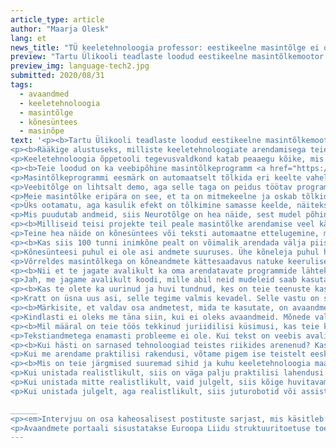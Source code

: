 ```yaml
---
article_type: article
author: "Maarja Olesk"
lang: et
news_title: "TÜ keeletehnoloogia professor: eestikeelne masintõlge ei oleks ilma avaandmeteta võimalik"
preview: "Tartu Ülikooli teadlaste loodud eestikeelne masintõlkemootor tugineb läbinisti avaandmetele, sest ükski asutus ei jõuaks üksi maailmast miljoneid tõlkenäiteid kokku koguda, rõhutab Tartu Ülikooli keeletehnoloogia õppetooli juhataja Mark Fišel intervjuus avaandmete portaalile. Loe, mida TÜ loodud tõlkeprogramm ja kõnesüntesaator tänu andmetele teha oskavad ja millist tulevikku keeletehnoloogia areng meile ennustab."
preview_img: language-tech2.jpg
submitted: 2020/08/31
tags:
  - avaandmed
  - keeletehnoloogia
  - masintõlge
  - kõnesüntees
  - masinõpe
text: '<p><b>Tartu Ülikooli teadlaste loodud eestikeelne masintõlkemootor tugineb läbinisti avaandmetele, sest ükski asutus ei jõuaks üksi maailmast miljoneid tõlkenäiteid kokku koguda, rõhutab Tartu Ülikooli keeletehnoloogia õppetooli juhataja Mark Fišel intervjuus avaandmete portaalile. Loe, mida TÜ loodud tõlkeprogramm ja kõnesüntesaator tänu andmetele teha oskavad ja millist tulevikku keeletehnoloogia areng meile ennustab.</b></p>
<p><b>Rääkige alustuseks, milliste keeletehnoloogiate arendamisega teie uurimismeeskond Tartu Ülikoolis tegeleb?</b></p>
<p>Keeletehnoloogia õppetooli tegevusvaldkond katab peaaegu kõike, mis puudutab kirjaliku teksti töötlemist ja keeleanalüüsi. Nende hulgas on näiteks masintõlge, kõnesüntees, samuti eestikeelsete sõnade ja lausete analüüs ja uurimine ja paljud teised ülesanded.</p>
<p><b>Teie loodud on ka veebipõhine masintõlkeprogramm <a href="https://neurotolge.ee/">neurotõlge.ee</a>, mis on kõigile kasutamiseks avatud. Mida see teha oskab? Millised andmed ja tehnoloogiad selle taga on?</b></p>
<p>Masintõlkeprogrammi eesmärk on automaatselt tõlkida eri keelte vahel: ühest keelest sisse, teisest välja. Aga selle taga peitub keerulisem rida küsimusi. Näiteks sõltub tõlkimine valdkonnast. Tavalist kõnekeelt tõlgitakse ühtmoodi ja ametlikke kõnesid või tehnilisi manuaale teistmoodi. Mõned sõnad on mitme tähendusega, näiteks ingliskeelne „driver“ võib olla arvutidraiver või autojuht. Neurotõlke puhul üritame arvesse võtta teksti valdkonda ja tõlkida vastavalt sellele. Kasutaja saab programmis valida, kas tõlkida kõnekeelselt või viisakalt.</p> 
<p>Veebitõlge on lihtsalt demo, aga selle taga on peidus töötav programmeerimisliides, millega tõlkeraamistikud, mida kasutavad professionaalsed tõlkijad, saavad ennast liidestada. Selle programmiga saab dokumenti eeltõlkida ja pärast inimene saab seda parandada. Tõlkebüroodele arendame ka valdkonnaspetsiifilisi tõlkemooduleid.</p>
<p>Meie masintõlke eripära on see, et ta on mitmekeelne ja oskab tõlkida seitset keelt: eesti, läti, leedu, vene, inglise, saksa ja soome. Kõigis suundades kasutame üht ja sama treenitud mudelit. See võimaldab kirjutada lauseid ka segakeeles – näiteks eesti, saksa ja inglise keeles ja tõlkida seda kõike läti keelde – ja ta saab sellega hakkama. Me sisendkeelt ei määra, vaid määrame ainult väljundkeele – kasutaja valib, mis keelde tõlkida.<p>
<p>Üks ootamatu, aga kasulik efekt on tõlkimine samasse keelde, näiteks tõlkimine vigasest eesti keelest korrektsesse eesti keelde. Seda me ei ole talle õpetanud, selle taga on pikem lugu, miks ta seda teeb, aga teeb.</p>
<p>Mis puudutab andmeid, siis Neurotõlge on hea näide, sest mudel põhineb masinõppel. Meie kui arendajad ei räägi soome ega leedu keelt, selleks piisab andmetest. Absoluutselt kõik andmed, mida me avaliku mootori jaoks kasutasime, on avaandmed, mille on korjanud uurimisrühmad kogu maailmast ja mis on kättesaadavad ja kasutatavad kõigile. Nende seas on Euroopa Parlamendi kõnede transkriptsioonid, Euroopa Liidu seadustik või veebileht OpenSubtitles, kus inimesed saavad jagada subtiitreid. Selle põhjal on tehtud suur paralleelkorpus, kus näiteks eesti ja inglise keele vahel on üle 15 miljoni tõlkesegmendi. Sellises mahus, nagu tõlkemootorite treenimiseks vaja on, ei suuda ükski asutus üksi andmeid koguda, ilma avaandmeteta oleks see täiesti võimatu. Kõnesünteesi puhul oleme küll pidanud ka ise andmeid kokku korjama, aga tõlkeandmete puhul on olemasolevate andmete kasutatavus väga hea.</p>
<p><b>Milliseid teisi projekte teil peale masintõlke arendamise veel käimas on?</b></p>
<p>Teine hea näide on kõnesüntees või teksti automaatne ettelugemine, mille avalik demo on kättesaadav veebilehel <a href="https://neurokone.ee/">neurokone.ee</a>. See oli puhtalt andmeteaduslik projekt, kus korjasime andmeid, leidsime vajalikud eestikeelsed tekstid ja inimesed, kes neid tekste ette loeksid. Selle põhjal on tekkinud andmestik, kokku oleme korjanud 66 tundi kõnet. Teeme koostööd ka Eesti Keele Instituudiga, kes on samuti neid andmeid kogunud – kokku on meil 6 kõnelejat ja üle 100 tunni kõnet. Masin õpib otsast lõpuni kõnet imiteerima, sisse tuleb talle tekst ja see, kuidas teksti hääldatakse. Avalik demo pole veel täiuslik, aga tema loomulikkus on üsna veenev ja ta saab oma ülesandega üsna hästi hakkama.</p>
<p><b>Kas siis 100 tunni inimkõne pealt on võimalik arendada välja piisavalt loomulikule keelele sarnanevat kõnesüntesaatorit?</b></p>
<p>Kõnesünteesi puhul ei ole asi andmete suuruses. Ühe kõneleja puhul hakkab asi juba 20 tunni materjaliga kõlama loomulikult. Küll aga ei pruugi ta hästi hakkama saada haruldaste sõnade või sõnaühenditega, kui ta pole neid varem näinud. Selles mõttes suur andmestik muidugi aitab.</p>
<p>Võrreldes masintõlkega on kõneandmete kättesaadavus natuke keerulisem. Neid on natuke olemas Eesti Keeleressursside Keskuse varamus, aga kohe kui meie koostöö Eesti Keele Instituudiga lõppeb, teeme andmestiku avalikuks ka keeleressursside keskuse kogudes. Kindlasti tuleks see peegeldada ka avaandmete riiklikku portaali. Tõlkeprogrammi põhjal on meil valminud ka tõlkekratt ja kõnesünteesi asi saab samuti kratiks, et kõik saaksid seda tasuta kasutada.</p>
<p><b>Nii et te jagate avalikult ka oma arendatavate programmide lähtekoodi?</b></p>
<p>Jah, me jagame avalikult koodi, mille abil neid mudeleid saab kasutada ja rakendada. Üritame jagada ka koodi, kuidas saaks sarnaseid mudeleid ise treenida ja andmeid ette valmistada, aga peaasi on jagada koodi, millega seda käivitada saaks, ilma selleta treenitud mudelist kasu ei ole.</p>
<p><b>Kas te olete ka uurinud ja huvi tundnud, kes on teie teenuste kasutajad ja kui palju neid on?</b></p>
<p>Kratt on üsna uus asi, selle tegime valmis kevadel. Selle vastu on suur huvi, aga kindlaid kasutajaid veel ei ole. Aga tõlkeprogrammi peamised kasutajad on tõlkebürood. Lisaks on huvitaval kombel üks kindel hulk huvilisi, kes kasutab tõlkemasinat otse veebis – võib-olla on neile mugav see, et meie veebidemo võimaldab võrrelda meie tõlkeid Google’i ja Tilde tõlkebüroo tööriistaga. See aitab meil võrrelda tõlgete kvaliteeti, et näha, kus meie või nende probleemid on. Samal ajal inimesed, kes keelt hästi ei valda või ei usalda väljundit, saavad vaadata kolme alternatiivset tõlget, millest on neile palju rohkem abi kui ühest.</p>
<p><b>Märkisite, et valdav osa andmetest, mida te kasutate, on avaandmed. Kas selliseid asju oleks üldse võimalik teha, kui need andmed avaandmetena kättesaadavad ei oleks, näiteks kui nad oleksid piiratud juurdepääsuga või maksumüüri taga?</b></p>
<p>Kindlasti ei oleks me täna siin, kui ei oleks avaandmeid. Mõnede valdkondade, näiteks kõnesünteesi puhul on võimalik andmeid ise korjata, sest 100 tundi materjali suudab üks uurimisrühm kokku panna. Aga tõlkeandmete puhul on vaja miljoneid ja kümneid miljoneid tõlkenäiteid, mida ükski Eesti või rahvusvaheline firma kokku korjata ei suuda. Nii et nii meile kui ka teistele on avalikult kättesaadavad andmed äärmiselt vajalikud.</p>
<p><b>Mil määral on teie töös tekkinud juriidilisi küsimusi, kas teie kasutatavaid andmeid üldse tohib sellisel kujul kasutada ja jagada?</b></p>
<p>Tekstiandmetega enamasti probleeme ei ole. Kui tekst on veebis avalikult olemas, siis selle kasutamine enamasti piiratud ei ole. Kui räägime raamatutest või autoriõigusega kaitstud materjalidest, on asi keerulisem. Suurte andmestike jaoks leitakse üldjuhul allikad, mille puhul kahtlusi ei oleks või lepitakse kasutamise tingimustes kokku. Kõneandmete puhul on probleem selles, et kellegi lindistatud hääl on osa isikuandmetest ja isikul peab GDPRi (<i>isikuandmete kaitse üldmäärus</i>) all olema võimalus öelda, et ma ei ole enam nõus, et minu andmeid kasutatakse. Aga isegi kaitstud andmete puhul tekiks probleem peamiselt siis, kui tahaksime andmeid edasi jagada või koostada nende põhjal andmestikke – siis peab kindlasti tagama, et seda tohib teha. Kui me arendame nende põhjal lihtsalt keeletehnoloogilisi mudeleid, siis me seda teksti ennast edasi ei levita.</p>
<p><b>Kui hästi on sarnased tehnoloogiad teistes riikides arenenud? Kas Eesti on siin suunanäitaja või on meil eeskujusid, kellelt ise õpime?</b></p>
<p>Kui me arendame praktilisi rakendusi, võtame pigem ise teistelt eeskuju. Kindlasti on igas uurimisrühmas oma originaalsed mõtted ja leiutised, aga kõnesünteesis või masintõlkes või tekstianalüüsis ei saa kahjuks öelda, et oleksime selgelt teistest ees. Masintõlke puhul oleme kaasatud ka ühte europrojekti koos Mozilla ja Euroopa ülikoolidega, et koos nendega arendada „tõlkepluginat“ veebilehitsejale. Samuti oleme aidanud korraldada rahvusvahelist masintõlke konverentsi, nii et üritame ka eestvedajad olla.</p>
<p><b>Mis on teie järgmised suuremad sihid ja kuhu keeletehnoloogia maailm liigub? Kui julgelt unistada, siis mis võiks tänu teie praegusele tööle 5 või 10 aasta pärast võimalik olla?</b></p>
<p>Kui unistada realistlikult, siis on väga palju praktilisi lahendusi teistele keeltele, mis eesti keeles puuduvad või ei tööta nii hästi, näiteks grammatiline kontroll. Viie või kümne aasta jooksul võiks need tekkida ka eesti keelde.</p>
<p>Kui unistada mitte realistlikult, vaid julgelt, siis kõige huvitavam on meie jaoks uurida, mida tähendab, et inimene räägib keelt või saab keelest aru, ja seda oskust siis kuidagi teisendada arvutisse, et arvuti saaks efektiivsemalt õppida. Ükski inimene ei kohtu oma elu jooksul nii suures mahus teksti-, keele- või kõneandmetega, kui on vaja arvutite treenimiseks – inimene kui õppiv masin on palju efektiivsem! See teadmine võiks meid aidata üldise tehisintellekti suunas.</p>
<p>Kui unistada julgelt, aga realistlikult, siis juturobotid või assistendid on huvitav ala. Eesti keelele on neid väga vähe arendatud. Ka ingliskeelsete juturobotite, näiteks Siri, arusaamine on hästi kitsas. Neid võiks küll teha paindlikumaks. Ma ei usu, et see hakkab kunagi asendama hiirt või klaviatuuri, aga autos või telefoniga suheldes oleks mugavam, kui ei peaks etteantud mallide järgi rääkima. Seda tehnoloogiat võiks arendada üleüldiselt, aga eriti just eesti keele puhul. Eesmärk võiks olla, et saaksime nutiseadmetega suhelda oma loomulikus keeles.</p>

______
<p><em>Intervjuu on osa kaheosalisest postituste sarjast, mis käsitleb andmete rolli keeletehnoloogia arendamisel.</p>
<p>Avaandmete portaali sisustatakse Euroopa Liidu struktuuritoetuse toetusskeemist „Infoühiskonna teadlikkuse tõstmine“, mida rahastab Euroopa Regionaalarengu Fond. Projekti tegevused viib läbi MTÜ Open Knowledge Estonia.</em></p>'
---
```

